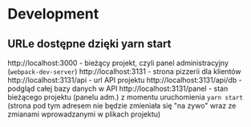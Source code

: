 # Development

## URLe dostępne dzięki yarn start

  http://localhost:3000 - bieżący projekt, czyli panel administracyjny (`webpack-dev-server`)
  http://localhost:3131 - strona pizzerii dla klientów
  http://localhost:3131/api - url API projektu
  http://localhost:3131/api/db - podgląd całej bazy danych w API
  http://localhost:3131/panel - stan bieżącego projektu (panelu adm.) z momentu uruchomienia `yarn start` (strona pod tym adresem nie będzie zmieniała się "na zywo" wraz ze zmianami wprowadzanymi w plikach projektu)

